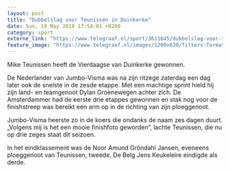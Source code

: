 ```yaml
---
layout: post
title: "Dubbelslag voor Teunissen in Duinkerke"
date: Sun, 19 May 2019 17:54:01 +0200
category: sport
externe_link: "https://www.telegraaf.nl/sport/3611645/dubbelslag-voor-teunissen-in-duinkerke"
feature_image: "https://www.telegraaf.nl/images/1200x630/filters:format(jpeg):quality(80)/cdn-kiosk-api.telegraaf.nl/c898833a-7a4e-11e9-b67c-0255c322e81b.jpg"
---
```


<p class="intro">Mike Teunissen heeft de Vierdaagse van Duinkerke gewonnen.</p> <p>De Nederlander van Jumbo-Visma was na zijn ritzege zaterdag een dag later ook de snelste in de zesde etappe. Met een machtige sprint hield hij zijn land- en teamgenoot Dylan Groenewegen achter zich. De Amsterdammer had de eerste drie etappes gewonnen en stak nog voor de finishstreep was bereikt een arm op in de richting van zijn ploeggenoot.</p><p>Jumbo-Visma heerste zo in de koers die ondanks de naam zes dagen duurt. „Volgens mij is het een mooie finishfoto geworden”, lachte Teunissen, die nu op drie zeges staat dit seizoen.</p><p>In het eindklassement was de Noor Amund Gröndahl Jansen, eveneens ploeggenoot van Teunissen, tweede. De Belg Jens Keukeleire eindigde als derde.</p>
